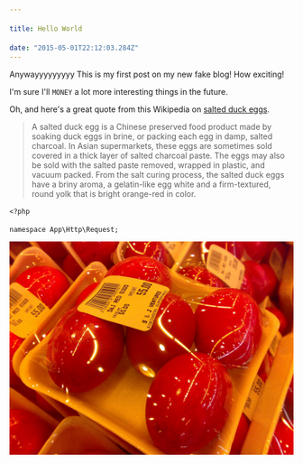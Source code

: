 ```yaml
---

title: Hello World

date: "2015-05-01T22:12:03.284Z"
---
```


Anywayyyyyyyyy
This is my first post on my new fake blog! How exciting!

I'm sure I'll <code>MONEY</code> a lot more interesting things in the future.

Oh, and here's a great quote from this Wikipedia on
[salted duck eggs](http://en.wikipedia.org/wiki/Salted_duck_egg).

> A salted duck egg is a Chinese preserved food product made by soaking duck
> eggs in brine, or packing each egg in damp, salted charcoal. In Asian
> supermarkets, these eggs are sometimes sold covered in a thick layer of salted
> charcoal paste. The eggs may also be sold with the salted paste removed,
> wrapped in plastic, and vacuum packed. From the salt curing process, the
> salted duck eggs have a briny aroma, a gelatin-like egg white and a
> firm-textured, round yolk that is bright orange-red in color.

```php{0}
<?php

namespace App\Http\Request;

```


![Chinese Salty Egg](./salty_egg.jpg)






